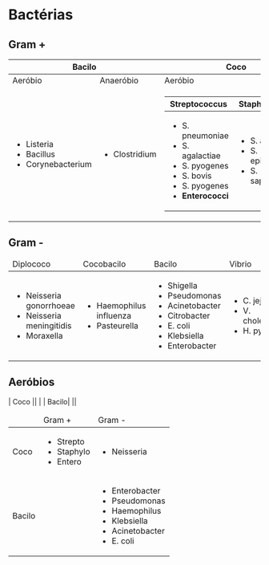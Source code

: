 # Bactérias
## Gram +

<table>
	<thead>
		<th colspan=2>Bacilo</th>
		<th> Coco</th>
		<th colspan=2> Filamentoso</th>
	</thead>
	<tbody>
		<tr>
			<td> Aeróbio </td>
			<td> Anaeróbio </td>
			<td>Aeróbio</td>
			<td>Aeróbio</td>
			<td>Anaeróbio</td>
		</tr>
		<tr>
			<td><ul>
				<li>Listeria</li>
				<li>Bacillus</li>
				<li>Corynebacterium</li>	
			</ul></td>
			<td><ul>
				<li>Clostridium</li>
			</ul></td>
			<td> 
				<table>
					<thead>
						<th>Streptococcus</th>
						<th> Staphylococcus</th>
					</thead>
					<tbody>
						<tr>
							<td><ul>
								<li>S. pneumoniae</li>
								<li>S. agalactiae</li>
								<li>S. pyogenes</li>	
								<li>S. bovis</li>	
								<li>S. pyogenes</li>	
								<li><b>Enterococci</b></li>	
							</ul></td>
							<td><ul>
								<li>S. aureus</li>
								<li>S. epidermidis</li>
								<li>S. saprophyticus</li>
							</ul></td>
						</tr>
					</tbody>
				</table>
			</td>
			<td><ul>
				<li>Nocardia</li>
			</ul></td>
			<td><ul>
				<li>Actinomyces</li>
			</ul></td>	
		</tr>
	</tbody>
</table>

## Gram -
<table>
	<thead>
		<td>Diplococo</td>
		<td>Cocobacilo</td>
		<td>Bacilo</td>
		<td>Vibrio</td>
	</thead>
	<tbody>
		<tr>
			<td><ul>
				<li>Neisseria gonorrhoeae</li>
				<li>Neisseria meningitidis</li>
				<li>Moraxella</li>
			</ul></td>
			<td><ul>
				<li>Haemophilus influenza</li>
				<li>Pasteurella</li>
			</ul></td>
			<td><ul>
				<li>Shigella</li>
				<li>Pseudomonas</li>
				<li>Acinetobacter</li>
				<li>Citrobacter</li>
				<li>E. coli</li>
				<li>Klebsiella</li>
				<li>Enterobacter</li>
			</ul></td>
			<td><ul>
				<li>C. jejuni</li>
				<li>V. cholerae</li>
				<li>H. pylori</li>
			</ul></td>
			<td></td>
		</tr>
	</tbody>
</table>

## Aeróbios
<table>
	<thead>
		<tr>
			<td></td>
			<td>Gram +</td>
			<td>Gram -</td>
		</tr>
	</thead>
	<tbody>
		<tr>
			<td>Coco</td>
			<td><ul>
				<li>Strepto</li>
				<li>Staphylo</li>
				<li>Entero</li>
			</ul></td>
			<td><ul>
			<li>Neisseria</li></ul></td>
		</tr>
		<tr>
			<td>Bacilo</td>
			<td></td>
			<td><ul>
				<li>Enterobacter</li>
				<li>Pseudomonas</li>
				<li>Haemophilus</li>
				<li>Klebsiella</li>
				<li>Acinetobacter</li>
				<li>E. coli</li>
			</ul></td>
		</tr>
| Coco ||  |
| Bacilo|        ||
	</tbody>
</table>
<!--stackedit_data:
eyJoaXN0b3J5IjpbLTcyNzkyMDYxOCwxOTQ0MzY4MDcyXX0=
-->